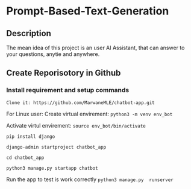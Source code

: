# Prompt-Based-Text-Generation


## Description

The mean idea of this project is an user AI Assistant, that can answer to your questions, anytie and anywhere.

##  Create Reporisotory in Github

### Install requirement and setup commands

`Clone it: https://github.com/MarwaneMLE/chatbot-app.git`

For Linux user:
Create virtual envirement: `python3 -m venv env_bot`

Activate virtul envirement: `source env_bot/bin/activate`

`pip install django`

`django-admin startproject chatbot_app`

`cd chatbot_app`

`python3 manage.py startapp chatbot`

Run the app to test is work correctly
`python3 manage.py  runserver`
